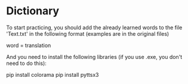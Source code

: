 # Dictionary

To start practicing, you should add the already learned words to the file 'Text.txt' in the following format (examples are in the original files)

word = translation

And you need to install the following libraries (if you use .exe, you don't need to do this):

pip install colorama
pip install pyttsx3
